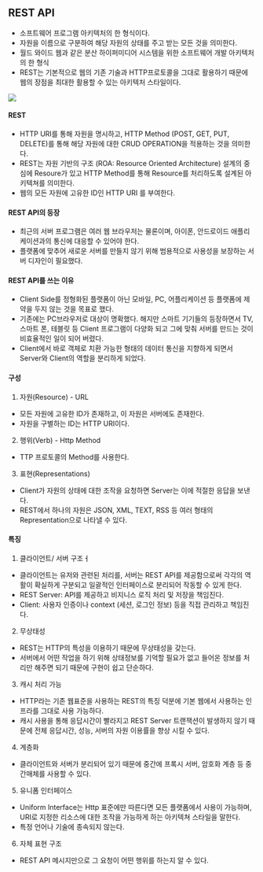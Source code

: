 ## REST API

- 소프트웨어 프로그램 아키텍처의 한 형식이다.
- 자원을 이름으로 구분하여 해당 자원의 상태를 주고 받는 모든 것을 의미한다.
- 월드 와이드 웹과 같은 분산 하이퍼미디어 시스템을 위한 소프트웨어 개발 아키텍처의 한 형식
- REST는 기본적으로 웹의 기존 기술과 HTTP프로토콜을 그대로 활용하기 때문에 웹의 장점을 최대한 활용할 수 있는 아키텍처 스타일이다.

![](https://velog.velcdn.com/images%2Fsomday%2Fpost%2Fbce4a64a-c097-4e1d-8a4e-974df7d11634%2F%EC%8A%A4%ED%81%AC%EB%A6%B0%EC%83%B7%202021-03-13%20%EC%98%A4%EC%A0%84%2012.25.04.png)

#### REST

- HTTP URI를 통해 자원을 명시하고, HTTP Method (POST, GET, PUT, DELETE)를 통해 해당 자원에 대한 CRUD OPERATION을 적용하는 것을 의미한다.
- REST는 자원 기반의 구조 (ROA: Resource Oriented Architecture) 설계의 중심에 Resoure가 있고 HTTP Method를 통해 Resource를 처리하도록 설계된 아키텍쳐를 의미한다.
- 웹의 모든 자원에 고유한 ID인 HTTP URI 를 부여한다.

#### REST API의 등장

- 최근의 서버 프로그램은 여러 웹 브라우저는 물론이며, 아이폰, 안드로이드 애플리케이션과의 통신에 대응할 수 있어야 한다.
- 플랫폼에 맞추어 새로운 서버를 만들지 않기 위해 범용적으로 사용성을 보장하는 서버 디자인이 필요했다.

#### REST API를 쓰는 이유

- Client Side를 정형화된 플랫폼이 아닌 모바일, PC, 어플리케이션 등 플랫폼에 제약을 두지 않는 것을 목표로 했다.
- 기존에는 PC브라우저로 대상이 명확했다. 해지만 스마트 기기들의 등장하면서 TV, 스마트 폰, 테블릿 등 Client 프로그램이 다양화 되고 그에 맞춰 서버를 만드는 것이 비효율적인 일이 되어 버렸다.
- Client에서 바로 객체로 치환 가능한 형태의 데이터 통신을 지향하게 되면서 Server와 Client의 역할을 분리하게 되었다.

#### 구성

1. 자원(Resource) - URL

- 모든 자원에 고유한 ID가 존재하고, 이 자원은 서버에도 존재한다.
- 자원을 구별하는 ID는 HTTP URI이다.

2. 행위(Verb) - Http Method

- TTP 프로토콜의 Method를 사용한다.

3. 표현(Representations)

- Client가 자원의 상태에 대한 조작을 요청하면 Server는 이에 적절한 응답을 보낸다.
- REST에서 하나의 자원은 JSON, XML, TEXT, RSS 등 여러 형태의 Representation으로 나타낼 수 있다.

#### 특징

1. 클라이언트/ 서버 구조ㅓ

- 클라이언트는 유저와 관련된 처리를, 서버는 REST API를 제공함으로써 각각의 역활이 확실하게 구분되고 일괄적인 인터페이스로 분리되어 작동할 수 있게 한다.
- REST Server: API를 제공하고 비지니스 로직 처리 및 저장을 책임진다.
- Client: 사용자 인증이나 context (세션, 로그인 정보) 등을 직접 관리하고 책임진다.

2. 무상태성

- REST는 HTTP의 특성을 이용하기 때문에 무상태성을 갖는다.
- 서버에서 어떤 작업을 하기 위해 상태정보를 기억할 필요가 없고 들어온 정보를 처리만 해주면 되기 때문에 구현이 쉽고 단순하다.

3. 캐시 처리 가능

- HTTP라는 기존 웹표준을 사용하는 REST의 특징 덕분에 기본 웹에서 사용하는 인프라를 그대로 사용 가능하다.
- 캐시 사용을 통해 응답시간이 빨라지고 REST Server 트랜잭션이 발생하지 않기 때문에 전체 응답시간, 성능, 서버의 자원 이용률을 향상 시킬 수 있다.

4. 계층화

- 클라이언트와 서버가 분리되어 있기 때문에 중간에 프록시 서버, 암호화 계층 등 중간매체를 사용할 수 있다.

5. 유니폼 인터페이스

- Uniform Interface는 Http 표준에만 따른다면 모든 플랫폼에서 사용이 가능하며, URI로 지정한 리소스에 대한 조작을 가능하게 하는 아키텍쳐 스타일을 말한다.
- 특정 언어나 기술에 종속되지 않는다.

6. 자체 표현 구조

- REST API 메시지만으로 그 요청이 어떤 행위를 하는지 알 수 있다.